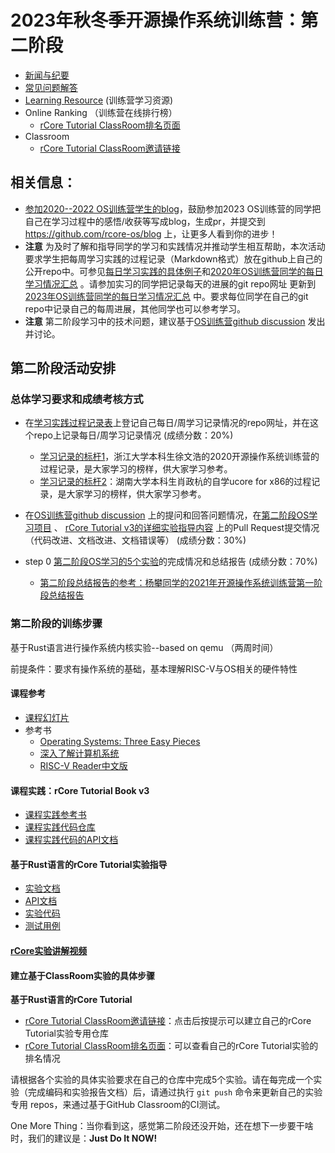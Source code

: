 
# 2023年秋冬季开源操作系统训练营：第二阶段

- [新闻与纪要](./news.md)
- [常见问题解答](./QA.md)
- [Learning Resource](./relatedinfo.md) (训练营学习资源)
- Online Ranking （训练营在线排行榜）
  - [rCore Tutorial ClassRoom排名页面]( https://os2edu.cn/2023-autumn-os-ranking/)
- Classroom
  - [rCore Tutorial ClassRoom邀请链接](https://classroom.github.com/a/QCd3t3jG)


## 相关信息：

- [参加2020--2022 OS训练营学生的blog](https://rcore-os.github.io/blog/)，鼓励参加2023 OS训练营的同学把自己在学习过程中的感悟/收获等写成blog，生成pr，并提交到 <https://github.com/rcore-os/blog> 上，让更多人看到你的进步！
- **注意** 为及时了解和指导同学的学习和实践情况并推动学生相互帮助，本次活动要求学生把每周学习实践的过程记录（Markdown格式）放在github上自己的公开repo中。可参见[每日学习实践的具体例子](https://github.com/GCYYfun/DailySchedule)和[2020年OS训练营同学的每日学习情况汇总](https://github.com/rcore-os/rCore-Tutorial/issues/18 ) 。请参加实习的同学把记录每天的进展的git repo网址 更新到[2023年OS训练营同学的每日学习情况汇总](https://github.com/LearningOS/rust-based-os-comp2023/issues/1) 中。要求每位同学在自己的git repo中记录自己的每周进展，其他同学也可以参考学习。
- **注意** 第二阶段学习中的技术问题，建议基于[OS训练营github discussion](https://github.com/LearningOS/rust-based-os-comp2023/discussion) 发出并讨论。


## 第二阶段活动安排

### 总体学习要求和成绩考核方式

- 在[学习实践过程记录表](https://github.com/LearningOS/rust-based-os-comp2022/issues/1)上登记自己每日/周学习记录情况的repo网址，并在这个repo上记录每日/周学习记录情况  (成绩分数：20%)
  - [学习记录的标杆1](https://github.com/LearningOS/record)，浙江大学本科生徐文浩的2020开源操作系统训练营的过程记录，是大家学习的榜样，供大家学习参考。
  - [学习记录的标杆2](https://kiprey.github.io/tags/uCore/)：湖南大学本科生肖政杭的自学ucore for x86的过程记录，是大家学习的榜样，供大家学习参考。

- 在[OS训练营github discussion](https://github.com/LearningOS/rust-based-os-comp2023/discussion) 上的提问和回答问题情况，在[第二阶段OS学习项目](https://github.com/LearningOS/rust-based-os-comp2023/) 、 [rCore Tutorial v3的详细实验指导内容](https://rcore-os.github.io/rCore-Tutorial-Book-v3/) 上的Pull Request提交情况（代码改进、文档改进、文档错误等） (成绩分数：30%)

- step 0 [第二阶段OS学习的5个实验](https://github.com/LearningOS/rust-based-os-comp2023#kernel-labs)的完成情况和总结报告 (成绩分数：70%)
  - [第二阶段总结报告的参考：杨攀同学的2021年开源操作系统训练营第一阶段总结报告](https://rcore-os.github.io/blog/2021/07/29/rcore-summary-yangpan/)

### 第二阶段的训练步骤

基于Rust语言进行操作系统内核实验--based on qemu （两周时间）

前提条件：要求有操作系统的基础，基本理解RISC-V与OS相关的硬件特性


#### 课程参考
- [课程幻灯片](https://www.yuque.com/docs/share/4c39608f-3051-4445-96ca-f3c018cb96c7)
- 参考书
  - [Operating Systems: Three Easy Pieces](https://pages.cs.wisc.edu/~remzi/OSTEP/)
  - [深入了解计算机系统](https://hansimov.gitbook.io/csapp/)
  - [RISC-V Reader中文版](http://riscvbook.com/chinese/RISC-V-Reader-Chinese-v2p1.pdf)

#### 课程实践：rCore Tutorial Book v3
-  [课程实践参考书](https://learningos.github.io/rCore-Tutorial-Book-v3/)
-  [课程实践代码仓库](https://github.com/rcore-os/rCore-Tutorial-v3)
-  [课程实践代码的API文档](https://github.com/rcore-os/rCore-Tutorial-v3#os-api-docs)


#### 基于Rust语言的rCore Tutorial实验指导
- [实验文档](https://learningos.github.io/rCore-Tutorial-Guide-2023A/)
- [API文档](https://github.com/LearningOS/rCore-Tutorial-Guide-2023A/#os-api-docs-of-rcore-tutorial-code-2022s) 
- [实验代码](https://github.com/LearningOS/rCore-Tutorial-Code-2023A)
- [测试用例](https://github.com/LearningOS/rCore-Tutorial-Test-2023A)


#### [rCore实验讲解视频](https://www.yuque.com/docs/share/1b5b9260-8a80-4427-a612-78ec72b37e5f)

#### 建立基于ClassRoom实验的具体步骤

**基于Rust语言的rCore Tutorial**
- [rCore Tutorial ClassRoom邀请链接](https://classroom.github.com/a/QCd3t3jG)：点击后按提示可以建立自己的rCore Tutorial实验专用仓库
- [rCore Tutorial ClassRoom排名页面]( https://os2edu.cn/2023-autumn-os-ranking/)：可以查看自己的rCore Tutorial实验的排名情况


请根据各个实验的具体实验要求在自己的仓库中完成5个实验。请在每完成一个实验（完成编码和实验报告文档）后，请通过执行 `git push` 命令来更新自己的实验专用 repos，来通过基于GitHub Classroom的CI测试。

One More Thing：当你看到这，感觉第二阶段还没开始，还在想下一步要干啥时，我们的建议是：**Just Do It NOW!**
